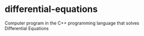 # differential-equations
Computer program in the C++ programming language that solves Differential Equations
